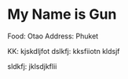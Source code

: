# My Name is Gun

Food: Otao
Address: Phuket


KK: kjskdljfot
dslkfj: kksfiiotn
kldsjf

sldkfj: jklsdjkflii
